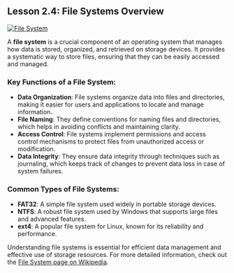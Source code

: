 ## Lesson 2.4: **File Systems Overview**
[![File System](https://upload.wikimedia.org/wikipedia/commons/thumb/e/e1/Operating_system_placement.svg/165px-Operating_system_placement.svg.png)](https://en.wikipedia.org/wiki/File_system)

A **file system** is a crucial component of an operating system that manages how data is stored, organized, and retrieved on storage devices. It provides a systematic way to store files, ensuring that they can be easily accessed and managed.

### Key Functions of a File System:
- **Data Organization**: File systems organize data into files and directories, making it easier for users and applications to locate and manage information.
- **File Naming**: They define conventions for naming files and directories, which helps in avoiding conflicts and maintaining clarity.
- **Access Control**: File systems implement permissions and access control mechanisms to protect files from unauthorized access or modification.
- **Data Integrity**: They ensure data integrity through techniques such as journaling, which keeps track of changes to prevent data loss in case of system failures.

### Common Types of File Systems:
- **FAT32**: A simple file system used widely in portable storage devices.
- **NTFS**: A robust file system used by Windows that supports large files and advanced features.
- **ext4**: A popular file system for Linux, known for its reliability and performance.

Understanding file systems is essential for efficient data management and effective use of storage resources. For more detailed information, check out the [File System page on Wikipedia](https://en.wikipedia.org/wiki/File_system).

